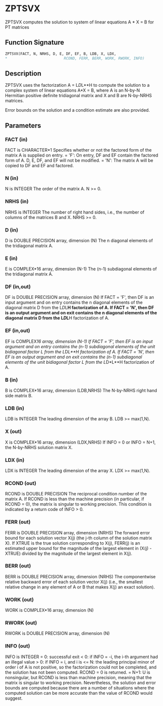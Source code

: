 # ZPTSVX

ZPTSVX computes the solution to system of linear equations A * X = B for PT matrices

## Function Signature

```fortran
ZPTSVX(FACT, N, NRHS, D, E, DF, EF, B, LDB, X, LDX,
*                          RCOND, FERR, BERR, WORK, RWORK, INFO)
```

## Description


 ZPTSVX uses the factorization A = L*D*L**H to compute the solution
 to a complex system of linear equations A*X = B, where A is an
 N-by-N Hermitian positive definite tridiagonal matrix and X and B
 are N-by-NRHS matrices.

 Error bounds on the solution and a condition estimate are also
 provided.

## Parameters

### FACT (in)

FACT is CHARACTER*1 Specifies whether or not the factored form of the matrix A is supplied on entry. = 'F': On entry, DF and EF contain the factored form of A. D, E, DF, and EF will not be modified. = 'N': The matrix A will be copied to DF and EF and factored.

### N (in)

N is INTEGER The order of the matrix A. N >= 0.

### NRHS (in)

NRHS is INTEGER The number of right hand sides, i.e., the number of columns of the matrices B and X. NRHS >= 0.

### D (in)

D is DOUBLE PRECISION array, dimension (N) The n diagonal elements of the tridiagonal matrix A.

### E (in)

E is COMPLEX*16 array, dimension (N-1) The (n-1) subdiagonal elements of the tridiagonal matrix A.

### DF (in,out)

DF is DOUBLE PRECISION array, dimension (N) If FACT = 'F', then DF is an input argument and on entry contains the n diagonal elements of the diagonal matrix D from the L*D*L**H factorization of A. If FACT = 'N', then DF is an output argument and on exit contains the n diagonal elements of the diagonal matrix D from the L*D*L**H factorization of A.

### EF (in,out)

EF is COMPLEX*16 array, dimension (N-1) If FACT = 'F', then EF is an input argument and on entry contains the (n-1) subdiagonal elements of the unit bidiagonal factor L from the L*D*L**H factorization of A. If FACT = 'N', then EF is an output argument and on exit contains the (n-1) subdiagonal elements of the unit bidiagonal factor L from the L*D*L**H factorization of A.

### B (in)

B is COMPLEX*16 array, dimension (LDB,NRHS) The N-by-NRHS right hand side matrix B.

### LDB (in)

LDB is INTEGER The leading dimension of the array B. LDB >= max(1,N).

### X (out)

X is COMPLEX*16 array, dimension (LDX,NRHS) If INFO = 0 or INFO = N+1, the N-by-NRHS solution matrix X.

### LDX (in)

LDX is INTEGER The leading dimension of the array X. LDX >= max(1,N).

### RCOND (out)

RCOND is DOUBLE PRECISION The reciprocal condition number of the matrix A. If RCOND is less than the machine precision (in particular, if RCOND = 0), the matrix is singular to working precision. This condition is indicated by a return code of INFO > 0.

### FERR (out)

FERR is DOUBLE PRECISION array, dimension (NRHS) The forward error bound for each solution vector X(j) (the j-th column of the solution matrix X). If XTRUE is the true solution corresponding to X(j), FERR(j) is an estimated upper bound for the magnitude of the largest element in (X(j) - XTRUE) divided by the magnitude of the largest element in X(j).

### BERR (out)

BERR is DOUBLE PRECISION array, dimension (NRHS) The componentwise relative backward error of each solution vector X(j) (i.e., the smallest relative change in any element of A or B that makes X(j) an exact solution).

### WORK (out)

WORK is COMPLEX*16 array, dimension (N)

### RWORK (out)

RWORK is DOUBLE PRECISION array, dimension (N)

### INFO (out)

INFO is INTEGER = 0: successful exit < 0: if INFO = -i, the i-th argument had an illegal value > 0: if INFO = i, and i is <= N: the leading principal minor of order i of A is not positive, so the factorization could not be completed, and the solution has not been computed. RCOND = 0 is returned. = N+1: U is nonsingular, but RCOND is less than machine precision, meaning that the matrix is singular to working precision. Nevertheless, the solution and error bounds are computed because there are a number of situations where the computed solution can be more accurate than the value of RCOND would suggest.

